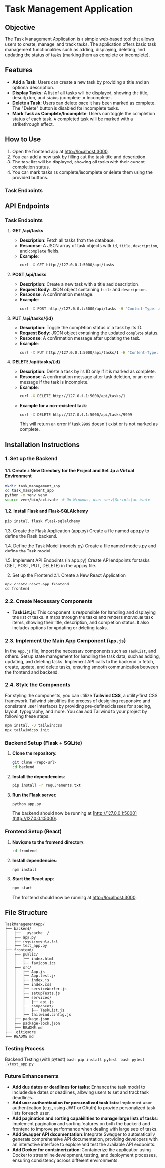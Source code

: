 # Task Management Application

## Objective
The Task Management Application is a simple web-based tool that allows users to create, manage, and track tasks. The application offers basic task management functionalities such as adding, displaying, deleting, and updating the status of tasks (marking them as complete or incomplete).

## Features
- **Add a Task**: Users can create a new task by providing a title and an optional description.
- **Display Tasks**: A list of all tasks will be displayed, showing the title, description, and status (complete or incomplete).
- **Delete a Task**: Users can delete once it has been marked as complete. The "Delete" button is disabled for incomplete tasks.
- **Mark Task as Complete/Incomplete**: Users can toggle the completion status of each task. A completed task will be marked with a strikethrough effect.

## How to Use
1. Open the frontend app at [http://localhost:3000](http://localhost:3000).
2. You can add a new task by filling out the task title and description.
3. The task list will be displayed, showing all tasks with their current completion status.
4. You can mark tasks as complete/incomplete or delete them using the provided buttons.

### Task Endpoints
## API Endpoints

### Task Endpoints

1. **GET /api/tasks**
   - **Description**: Fetch all tasks from the database.
   - **Response**: A JSON array of task objects with `id`, `title`, `description`, and `complete` fields.
   - **Example**:
     ```bash
     curl -X GET http://127.0.0.1:5000/api/tasks
     ```

2. **POST /api/tasks**
   - **Description**: Create a new task with a title and description.
   - **Request Body**: JSON object containing `title` and `description`.
   - **Response**: A confirmation message.
   - **Example**:
     ```bash
     curl -X POST http://127.0.0.1:5000/api/tasks -H "Content-Type: application/json" -d '{"title": "New Task", "description": "Task description"}'
     ```

3. **PUT /api/tasks/{id}**
   - **Description**: Toggle the completion status of a task by its ID.
   - **Request Body**: JSON object containing the updated `complete` status.
   - **Response**: A confirmation message after updating the task.
   - **Example**:
     ```bash
     curl -X PUT http://127.0.0.1:5000/api/tasks/1 -H "Content-Type: application/json" -d '{"complete": true}'
     ```

4. **DELETE /api/tasks/{id}**
   - **Description**: Delete a task by its ID only if it is marked as complete.
   - **Response**: A confirmation message after task deletion, or an error message if the task is incomplete.
   - **Example**:
     ```bash
     curl -X DELETE http://127.0.0.1:5000/api/tasks/1
     ```
   - **Example for a non-existent task**:
     ```bash
     curl -X DELETE http://127.0.0.1:5000/api/tasks/9999
     ```
     This will return an error if task `9999` doesn't exist or is not marked as complete.


## Installation Instructions

### 1. Set up the Backend

#### 1.1. Create a New Directory for the Project and Set Up a Virtual Environment

```bash
mkdir task_management_app
cd task_management_app
python -m venv venv
source venv/bin/activate  # On Windows, use: venv\Scripts\activate
```
#### 1.2. Install Flask and Flask-SQLAlchemy
```bash
pip install flask flask-sqlalchemy
```

1.3. Create the Flask Application (app.py)
Create a file named app.py to define the Flask backend.

1.4. Define the Task Model (models.py)
Create a file named models.py and define the Task model.

1.5. Implement API Endpoints (in app.py)
Create API endpoints for tasks (GET, POST, PUT, DELETE) in the app.py file.

2. Set up the Frontend
2.1. Create a New React Application
```bash
npx create-react-app frontend
cd frontend
```
### 2.2. Create Necessary Components

- **TaskList.js**: This component is responsible for handling and displaying the list of tasks. It maps through the tasks and renders individual task items, showing their title, description, and completion status. It also includes options for updating or deleting tasks.

### 2.3. Implement the Main App Component (`App.js`)

In the `App.js` file, import the necessary components such as `TaskList`, and others. Set up state management for handling the task data, such as adding, updating, and deleting tasks. Implement API calls to the backend to fetch, create, update, and delete tasks, ensuring smooth communication between the frontend and backend.

### 2.4. Style the Components

For styling the components, you can utilize **Tailwind CSS**, a utility-first CSS framework. Tailwind simplifies the process of designing responsive and consistent user interfaces by providing pre-defined classes for spacing, layout, typography, and more. You can add Tailwind to your project by following these steps:

```bash
npm install -D tailwindcss
npx tailwindcss init
```

### Backend Setup (Flask + SQLite)
1. **Clone the repository**:
    ```bash
    git clone <repo-url>
    cd backend
    ```

2. **Install the dependencies**:
    ```bash
    pip install -r requirements.txt
    ```

3. **Run the Flask server**:
    ```bash
    python app.py
    ```
    The backend should now be running at [http://127.0.0.1:5000](http://127.0.0.1:5000).

### Frontend Setup (React)
1. **Navigate to the frontend directory**:
    ```bash
    cd frontend
    ```

2. **Install dependencies**:
    ```bash
    npm install
    ```

3. **Start the React app**:
    ```bash
    npm start
    ```
    The frontend should now be running at [http://localhost:3000](http://localhost:3000).

## File Structure
```
TaskManagementApp/
├── backend/
│   ├── __pycache__/
│   ├── app.py
│   ├── requirements.txt
│   ├── test_app.py
├── frontend/
│   ├── public/
│   │   ├── index.html
│   │   ├── favicon.ico
│   ├── src/
│   │   ├── App.js
│   │   ├── App.test.js
│   │   ├── index.js
│   │   ├── index.css
│   │   ├── serviceWorker.js
│   │   ├── setupTests.js
│   │   ├── services/
│   │   │   ├── api.js
│   │   ├── component/
│   │   │   ├── TaskList.js
│   │   ├── tailwind.config.js
│   ├── package.json
│   ├── package-lock.json
│   ├── README.md
├── .gitignore
├── README.md

```

### Testing Process
Backend Testing (with pytest)
    ```bash
        pip install pytest
    ```
    ```bash
        pytest .\test_app.py
    ```

### Future Enhancements

- **Add due dates or deadlines for tasks**: Enhance the task model to include due dates or deadlines, allowing users to set and track task deadlines.
- **Add user authentication for personalized task lists**: Implement user authentication (e.g., using JWT or OAuth) to provide personalized task lists for each user.
- **Add pagination and sorting capabilities to manage large lists of tasks**: Implement pagination and sorting features on both the backend and frontend to improve performance when dealing with large sets of tasks.
- **Add Swagger API documentation**: Integrate Swagger to automatically generate comprehensive API documentation, providing developers with an interactive interface to explore and test the available API endpoints.
- **Add Docker for containerization**: Containerize the application using Docker to streamline development, testing, and deployment processes, ensuring consistency across different environments.
